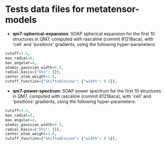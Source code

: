 # Tests data files for metatensor-models

- **qm7-spherical-expansion**: SOAP spherical expansion for the first 10
  structures in QM7, computed with rascaline (commit 81218aca), with 'cell'
  and 'positions' gradients, using the following hyper-parameters:

```py
cutoff=3.5,
max_radial=4,
max_angular=4,
atomic_gaussian_width=0.3,
radial_basis={"Gto": {}},
center_atom_weight=1.0,
cutoff_function={"ShiftedCosine": {"width": 0.5}},
```



- **qm7-power-spectrum**: SOAP power spectrum for the first 10 structures in
  QM7, computed with rascaline (commit 81218aca), with 'cell' and 'positions'
  gradients, using the following hyper-parameters:

```py
cutoff=3.5,
max_radial=4,
max_angular=4,
atomic_gaussian_width=0.3,
radial_basis={"Gto": {}},
center_atom_weight=1.0,
cutoff_function={"ShiftedCosine": {"width": 0.5}},
```
